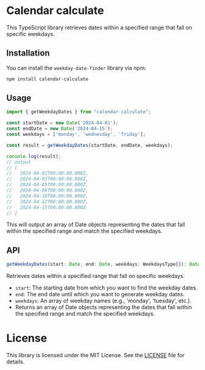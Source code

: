 # Calendar calculate

This TypeScript library retrieves dates within a specified range that fall on specific weekdays.

## Installation

You can install the `weekday-date-finder` library via npm:

```bash
npm install calendar-calculate
```

## Usage

```typescript
import { getWeekdayDates } from "calendar-calculate";

const startDate = new Date('2024-04-01');
const endDate = new Date('2024-04-15');
const weekdays = ['monday', 'wednesday', 'friday'];

const result = getWeekdayDates(startDate, endDate, weekdays);

console.log(result);
// output
// [
//   2024-04-01T00:00:00.000Z,
//   2024-04-03T00:00:00.000Z,
//   2024-04-05T00:00:00.000Z,
//   2024-04-08T00:00:00.000Z,
//   2024-04-10T00:00:00.000Z,
//   2024-04-12T00:00:00.000Z,
//   2024-04-15T00:00:00.000Z
// ]
```

This will output an array of Date objects representing the dates that fall within the specified range and match the specified weekdays.

## API

```typescript
getWeekdayDates(start: Date, end: Date, weekdays: WeekdaysType[]): Date[]
```

Retrieves dates within a specified range that fall on specific weekdays.

- `start`: The starting date from which you want to find the weekday dates.
- `end`: The end date until which you want to generate weekday dates.
- `weekdays`: An array of weekday names (e.g., 'monday', 'tuesday', etc.).
- Returns an array of Date objects representing the dates that fall within the specified range and match the specified weekdays.

# License
This library is licensed under the MIT License. See the [LICENSE](./LICENCE.md) file for details.





